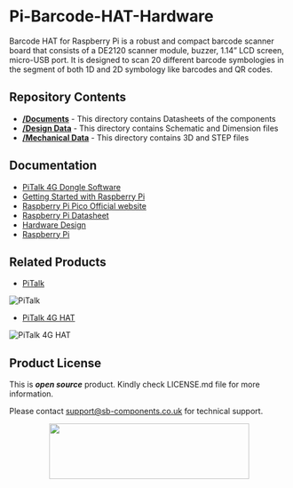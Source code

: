 # Pi-Barcode-HAT-Hardware

Barcode HAT for Raspberry Pi is a robust and compact barcode scanner board that consists of a DE2120 scanner module, buzzer, 1.14” LCD screen, micro-USB port. It is designed to scan 20 different barcode symbologies in the segment of both 1D and 2D symbology like barcodes and QR codes.



## Repository Contents

* [**/Documents**](https://github.com/sbcshop/PiTalk_4G_Dongle_Hardware/tree/main/Documents) - This directory contains Datasheets of the components
* [**/Design Data**](https://github.com/sbcshop/PiTalk_4G_Dongle_Hardware/tree/main/Design%20Data) - This directory contains Schematic and Dimension files
* [**/Mechanical Data**](https://github.com/sbcshop/PiTalk_4G_Dongle_Hardware/tree/main/Mechanical%20Data) - This directory contains 3D and STEP files

## Documentation

* [PiTalk 4G Dongle Software](https://github.com/sbcshop/PiTalk_4G_Dongle_Software)
* [Getting Started with Raspberry Pi](https://www.raspberrypi.com/documentation/computers/getting-started.html)
* [Raspberry Pi Pico Official website](https://www.raspberrypi.com/documentation/microcontrollers/)
* [Raspberry Pi Datasheet](https://www.raspberrypi.com/documentation/computers/compute-module.html)
* [Hardware Design](https://www.raspberrypi.com/documentation/computers/compute-module.html)
* [Raspberry Pi](https://www.raspberrypi.com/documentation/microcontrollers/raspberry-pi-pico.html)


## Related Products

* [PiTalk](https://shop.sb-components.co.uk/products/pitalk-modular-smartphone-for-raspberry-pi?variant=12516562436179)

 ![PiTalk](https://cdn.shopify.com/s/files/1/1217/2104/products/PiTalk_-_Modular_SmartPhone_for_Raspberry_Pi_5.png?v=1528805795&width=400)
 
 * [PiTalk 4G HAT]()

 ![PiTalk 4G HAT]()
 
## Product License

This is ***open source*** product. Kindly check LICENSE.md file for more information.

Please contact support@sb-components.co.uk for technical support.
<p align="center">
  <img width="360" height="100" src="https://cdn.shopify.com/s/files/1/1217/2104/files/Logo_sb_component_3.png?v=1666086771&width=350">
</p>
